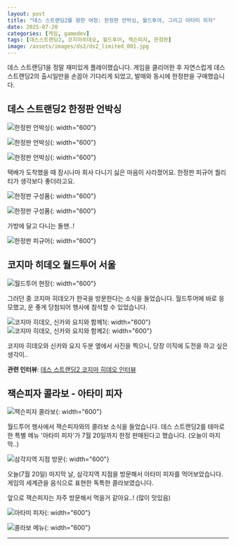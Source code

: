 ```yaml
---
layout: post
title: "데스 스트랜딩2를 향한 여정: 한정판 언박싱, 월드투어, 그리고 아타미 피자"
date: 2025-07-20
categories: [게임, gamedev]
tags: [데스스트랜딩2, 코지마히데오, 월드투어, 잭슨피자, 한정판]
image: /assets/images/ds2/ds2_limited_001.jpg
---
```


데스 스트랜딩1을 정말 재미있게 플레이했습니다. 게임을 클리어한 후 자연스럽게 데스 스트랜딩2의 출시일만을 손꼽아 기다리게 되었고, 발매와 동시에 한정판을 구매했습니다.

## 데스 스트랜딩2 한정판 언박싱

![한정판 언박싱](/assets/images/ds2/ds2_limited_000.jpg){: width="600"}

![한정판 언박싱](/assets/images/ds2/ds2_limited_001.jpg){: width="600"}

![한정판 언박싱](/assets/images/ds2/ds2_limited_002.jpg){: width="600"}

택배가 도착했을 때 잠시나마 회사 다니기 싫은 마음이 사라졌어요. 한정판 피규어 퀄리티가 생각보다 좋더라고요.

![한정판 구성품](/assets/images/ds2/ds2_limited_004.jpg){: 
width="600"}

![한정판 구성품](/assets/images/ds2/ds2_limited_005.jpg){: 
width="600"}

가방에 달고 다니는 돌맨..!

![한정판 피규어](/assets/images/ds2/ds2_limited_006.jpg){: width="600"}

## 코지마 히데오 월드투어 서울

![월드투어 현장](/assets/images/ds2/ds2_event_000.jpg){: width="600"}

그러던 중 코지마 히데오가 한국을 방문한다는 소식을 들었습니다. 월드투어에 바로 응모했고, 운 좋게 당첨되어 행사에 참석할 수 있었습니다.

![코지마 히데오, 신카와 요지와 함께1](/assets/images/ds2/ds2_event_001.jpg){: width="600"}
![코지마 히데오, 신카와 요지와 함께2](/assets/images/ds2/ds2_event_002.jpg){: width="600"}

코지마 히데오와 신카와 요지 두분 옆에서 사진을 찍으니, 당장 이직에 도전을 하고 싶은 생각이..

**관련 인터뷰**: [데스 스트랜딩2 코지마 히데오 인터뷰](https://blog.ko.playstation.com/2025/06/27/20250627-dsinterview/)

## 잭슨피자 콜라보 - 아타미 피자

![잭슨피자 콜라보](/assets/images/ds2/ds2_collab_001.jpg){: width="600"}

월드투어 행사에서 잭슨피자와의 콜라보 소식을 들었습니다. 데스 스트랜딩2를 테마로 한 특별 메뉴 '아타미 피자'가 7월 20일까지 한정 판매된다고 했습니다. (오늘이 마지막..)

![삼각지역 지점 방문](/assets/images/ds2/ds2_collab_002.jpg){: width="600"}

오늘(7월 20일) 마지막 날, 삼각지역 지점을 방문해서 아타미 피자를 먹어보았습니다. 게임의 세계관을 음식으로 표현한 독특한 콜라보였습니다.

앞으로 잭슨피자는 자주 방문해서 먹을거 같아요..! (많이 맛있음)

![아타미 피자](/assets/images/ds2/ds2_collab_003.jpg){: width="600"}

![콜라보 메뉴](/assets/images/ds2/ds2_collab_004.jpg){: width="600"}

---

